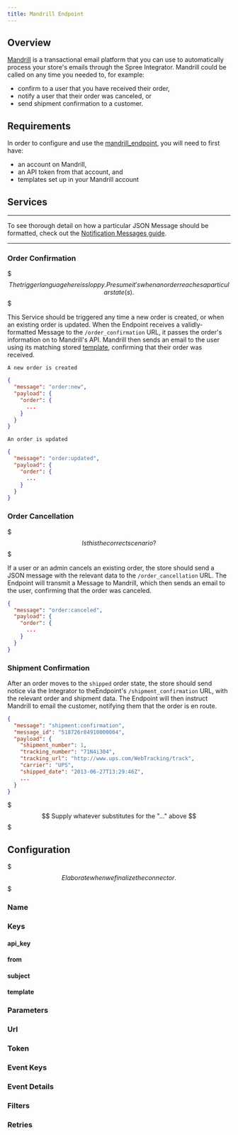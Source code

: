 ```yaml
---
title: Mandrill Endpoint
---
```


## Overview

[Mandrill](http://mandrill.com/) is a transactional email platform that you can use to automatically process your store's emails through the Spree Integrator. Mandrill could be called on any time you needed to, for example:

* confirm to a user that you have received their order,
* notify a user that their order was canceled, or
* send shipment confirmation to a customer.

## Requirements

In order to configure and use the [mandrill_endpoint](https://github.com/spree/mandrill_endpoint), you will need to first have:

* an account on Mandrill,
* an API token from that account, and
* templates set up in your Mandrill account

## Services

***
To see thorough detail on how a particular JSON Message should be formatted, check out the [Notification Messages guide](notification_messages).
***

### Order Confirmation

$$$
The trigger language here is sloppy. Presume it's when an order reaches a particular state(s).
$$$

This Service should be triggered any time a new order is created, or when an existing order is updated. When the Endpoint receives a validly-formatted Message to the `/order_confirmation` URL, it passes the order's information on to Mandrill's API. Mandrill then sends an email to the user using its matching stored [template](#template), confirming that their order was received.

<pre class="headers"><code>A new order is created</code></pre>
```json
{
  "message": "order:new",
  "payload": {
    "order": {
      ...
    }
  }
}
```

<pre class="headers"><code>An order is updated</code></pre>
```json
{
  "message": "order:updated",
  "payload": {
    "order": {
      ...
    }
  }
}
```

### Order Cancellation

$$$
Is this the correct scenario?
$$$

If a user or an admin cancels an existing order, the store should send a JSON message with the relevant data to the `/order_cancellation` URL. The Endpoint will transmit a Message to Mandrill, which then sends an email to the user, confirming that the order was canceled.

```json
{
  "message": "order:canceled",
  "payload": {
    "order": {
      ...
    }
  }
}
```

### Shipment Confirmation

After an order moves to the `shipped` order state, the store should send notice via the Integrator to theEndpoint's `/shipment_confirmation` URL, with the relevant order and shipment data. The Endpoint will then instruct Mandrill to email the customer, notifying them that the order is en route.

```json
{
  "message": "shipment:confirmation",
  "message_id": "518726r84910000004",
  "payload": {
    "shipment_number": 1,
    "tracking_number": "71N4i304",
    "tracking_url": "http://www.ups.com/WebTracking/track",
    "carrier": "UPS",
    "shipped_date": "2013-06-27T13:29:46Z",
    ...
  }
}
```

$$$
Supply whatever substitutes for the "..." above
$$$

## Configuration

$$$
Elaborate when we finalize the connector.
$$$

### Name

### Keys

#### api_key

#### from

#### subject

#### template

### Parameters

### Url

### Token

### Event Keys

### Event Details

### Filters

### Retries